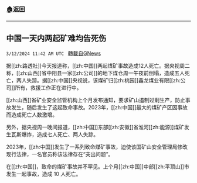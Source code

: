 ###  [:house:返回](README.md)
---


## 中国一天内两起矿难均告死伤
`3/12/2024 11:42 AM UTC ` [轉載自GNews](https://gnews.org/articles/2387606)

据[[zh:路透社]]今天报道称，[[zh:中国]]两起煤矿事故造成12人死亡。据央视周二称，[[zh:山西]]省中阳县一家[[zh:公司]]的地下煤仓周一午夜前倒塌，造成五人死亡，两人失踪。据[[zh:中国]]央视说，该煤矿归[[zh:桃园]]鑫龙煤业有限[[zh:公司]]所有，救援工作正在进行中。

[[zh:山西]]省矿业安全监管机构上个月发布通知，要求矿山遏制过剩生产，防止事故发生，随后发生了这起致命事故。2023年，[[zh:中国]]最大的煤矿产区因事故而造成死亡人数激增。

另外，据央视周一晚间报道，[[zh:中国]]东部[[zh:安徽]]省淮河[[zh:能源]]煤矿发生瓦斯爆炸，造成七人死亡、两人失踪。

2023年，[[zh:中国]]发生了一系列致命煤矿事故，迫使该国矿山安全管理局修改现行法律，一名官员称该法律存在“突出问题”。

在[[zh:中国]]，致命的煤矿事故并不罕见。上个月[[zh:中国]]中部[[zh:平顶山]]市发生一起事故，造成 10 人死亡。
